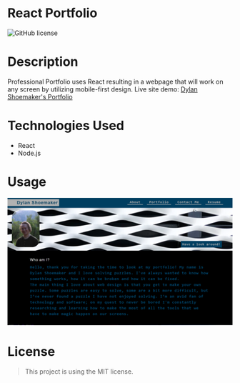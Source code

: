 # React Portfolio

![GitHub license](https://img.shields.io/static/v1?label=License&message=MIT&color=blue&style=for-the-badge)

# Description
Professional Portfolio uses React resulting in a webpage that will work on any screen by utilizing mobile-first design. Live site demo: [Dylan Shoemaker's Portfolio](https://dylanshoemaker.github.io/react-portfolio/)

# Technologies Used 
- React
- Node.js

# Usage
![React Portfolio Screenshot](./public/screenshot.PNG)

# License

> This project is using the MIT license.
